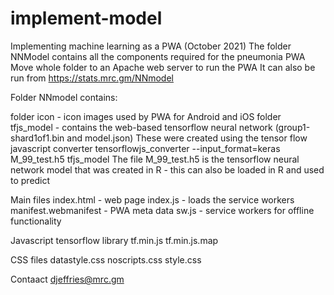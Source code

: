 # implement-model
Implementing machine learning as a PWA (October 2021)
The folder NNModel contains all the components required for the pneumonia PWA
Move whole folder to an Apache web server to run the PWA
It can also be run from https://stats.mrc.gm/NNmodel

Folder NNmodel contains:

folder icon - icon images used by PWA for Android and iOS
folder tfjs_model - contains the web-based tensorflow neural network (group1-shard1of1.bin and model.json)
These were created using the tensor flow javascript converter tensorflowjs_converter --input_format=keras M_99_test.h5 tfjs_model
The file M_99_test.h5 is the tensorflow neural network model that was created in R - this can also be loaded in R and used to predict

Main files
index.html - web page
index.js - loads the service workers
manifest.webmanifest - PWA meta data
sw.js - service workers for offline functionality

Javascript tensorflow library
tf.min.js
tf.min.js.map

CSS files
datastyle.css
noscripts.css
style.css

Contaact djeffries@mrc.gm 

